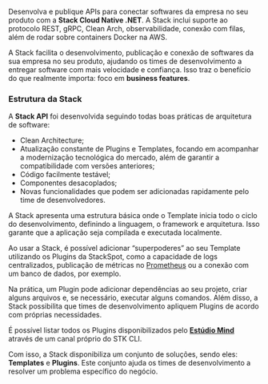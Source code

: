 Desenvolva e publique APIs para conectar softwares da empresa no seu produto com a **Stack Cloud Native .NET**. A Stack inclui suporte ao protocolo REST, gRPC, Clean Arch, observabilidade, conexão com filas, além de rodar sobre containers Docker na AWS.  

A Stack facilita o desenvolvimento, publicação e conexão de softwares da sua empresa no seu produto, ajudando os times de desenvolvimento a entregar software com mais velocidade e confiança. Isso traz o benefício do que realmente importa: foco em **business features**. 

### **Estrutura da Stack**  

A **Stack API** foi desenvolvida seguindo todas boas práticas de arquitetura de software:  
- Clean Architecture;
- Atualização constante de Plugins e Templates, focando em acompanhar a modernização tecnológica do mercado, além de garantir a compatibilidade com versões anteriores;
- Código facilmente testável;
- Componentes desacoplados;
- Novas funcionalidades que podem ser adicionadas rapidamente pelo time de desenvolvedores.

A Stack apresenta uma estrutura básica onde o Template inicia todo o ciclo do desenvolvimento, definindo a linguagem, o framework e arquitetura. Isso garante que a aplicação seja compilada e executada localmente.  

Ao usar a Stack, é possível adicionar “superpoderes” ao seu Template utilizando os Plugins da StackSpot, como a capacidade de logs centralizados, publicação de métricas no [Prometheus](https://prometheus.io/) ou a conexão com um banco de dados, por exemplo.  

Na prática, um Plugin pode adicionar dependências ao seu projeto, criar alguns arquivos e, se necessário, executar alguns comandos. Além disso, a Stack possibilita que times de desenvolvimento apliquem Plugins de acordo com próprias necessidades. 

É possível listar todos os Plugins disponibilizados pelo [**Estúdio Mind**](https://stackspot.com/studios/b10fbf6e-cdde-4a8c-a156-da64a53df803) através de um canal próprio do STK CLI.  

Com isso, a Stack disponibiliza um conjunto de soluções, sendo eles: **Templates** e **Plugins**. Este conjunto ajuda os times de desenvolvimento a resolver um problema específico do negócio.  